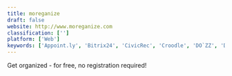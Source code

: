 ```yaml
---
title: moreganize
draft: false 
website: http://www.moreganize.com
classification: ['']
platform: ['Web']
keywords: ['Appoint.ly', 'Bitrix24', 'CivicRec', 'Croodle', 'DO`ZZ', 'Date picker formatter', 'Dudle', 'Framadate', 'FullCalendar', 'JayPad', 'Nuages', 'Omnipointment', 'Pleft', 'RDVz', 'Reservio', 'STUdS', 'Smart Scheduling', 'Vyte', 'WhenIsGood', 'Xoyondo', 'vCita']
---
```

Get organized - for free, no registration required!
